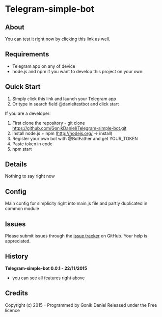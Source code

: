 Telegram-simple-bot
========

## About ##



You can test it right now by clicking this [link](https://telegram.me/danieltestbot) as well.

## Requirements ##

- Telegram app on any of device
- node.js and npm if you want to develop this project on your own

## Quick Start ##

1. Simply click this link and launch your Telegram app
2. Or type in search field @danieltestbot and click start

If you are a developer:

1. First clone the repository - git clone https://github.com/GonikDaniel/Telegram-simple-bot.git
2. install node.js + npm (http://nodejs.org/ -> install)
3. Register your own bot with @BotFather and get YOUR_TOKEN
4. Paste token in code
5. npm start


## Details ##
Nothing to say right now

## Config ##
Main config for simplicity right into main.js file and partly duplicated in common module

## Issues ##

Please submit issues through the [issue tracker](https://github.com/GonikDaniel/Telegram-simple-bot/issues) on GitHub. Your help is appreciated.

## History ##

**Telegram-simple-bot 0.0.1 - 22/11/2015**
- you can see all features right above

## Credits ##

Copyright (c) 2015 - Programmed by Gonik Daniel
Released under the Free licence


